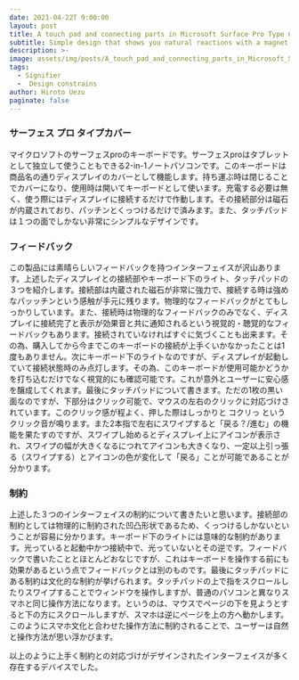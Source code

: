 ```yaml
---
date: 2021-04-22T 9:00:00
layout: post
title: A touch pad and connecting parts in Microsoft Surface Pro Type Cover
subtitle: Simple design that shows you natural reactions with a magnet
description: >-
image: assets/img/posts/A_touch_pad_and_connecting_parts_in_Microsoft_Surface_Pro_Type_Cover/image1.jpg
tags: 
  - Signifier
  -  Design constrains
author: Hiroto Uezu
paginate: false
---
```


### サーフェス プロ タイプカバー
マイクロソフトのサーフェスproのキーボードです。サーフェスproはタブレットとして独立して使うこともできる2-in-1ノートパソコンです。このキーボードは商品名の通りディスプレイのカバーとして機能します。持ち運ぶ時は閉じることでカバーになり、使用時は開いてキーボードとして使います。充電する必要は無く、使う際にはディスプレイに接続するだけで作動します。その接続部分は磁石が内蔵されており、パッチンとくっつけるだけで済みます。また、タッチパッドは１つの面でしかない非常にシンプルなデザインです。

### フィードバック
この製品には素晴らしいフィードバックを持つインターフェイスが沢山あります。上述したディスプレイとの接続部やキーボード下のライト、タッチパッドの３つを紹介します。接続部は内蔵された磁石が非常に強力で、接続する時は強めなパッッチンという感触が手元に残ります。物理的なフィードバックがとてもしっかりしています。また、接続時は物理的なフィードバックのみでなく、ディスプレイに接続完了と表示が効果音と共に通知されるという視覚的・聴覚的なフィードバックもあります。接続されていなければすぐに気づくことも出来ます。その為、購入してから今までこのキーボードの接続が上手くいかなかったことは1度もありません。次にキーボード下のライトなのですが、ディスプレイが起動していて接続状態時のみ点灯します。その為、このキーボードが使用可能かどうかを打ち込むだけでなく視覚的にも確認可能です。これが意外とユーザーに安心感を醸成してくれます。最後にタッチパッドについて書きます。ただの1枚の黒い面なのですが、下部分はクリック可能で、マウスの左右のクリックに対応づけされています。このクリック感が程よく、押した際はしっかりと
コクリっ
というクリック音が鳴ります。また2本指で左右にスワイプすると「戻る？/進む」の機能を果たすのですが、スワイプし始めるとディスプレイ上にアイコンが表示され、スワイプの幅が大きくなるにつれてアイコンも大きくなり、一定以上引っ張る（スワイプする）とアイコンの色が変化して「戻る」ことが可能であることが分かります。

### 制約
上述した３つのインターフェイスの制約について書きたいと思います。接続部の制約としては物理的に制約された凹凸形状であるため、くっつけるしかないということが容易に分かります。キーボード下のライトには意味的な制約があります。光っていると起動中かつ接続中で、光っていないとその逆です。フィードバックで書いたこととほとんどおなじですが、これはキーボードを操作する前にも効果があるという点でフィードバックとは別のものです。最後にタッチパッドにある制約は文化的な制約が挙げられます。タッチパッドの上で指をスクロールしたりスワイプすることでウィンドウを操作しますが、普通のパソコンと異なりスマホと同じ操作方法になります。というのは、マウスでページの下を見ようとすると下の方にスクロールしますが、スマホは逆にページを上の方へ動かします。このようにスマホ文化と合わせた操作方法に制約されることで、ユーザーは自然と操作方法が思い浮かびます。

 以上のように上手く制約との対応づけがデザインされたインターフェイスが多く存在するデバイスでした。
